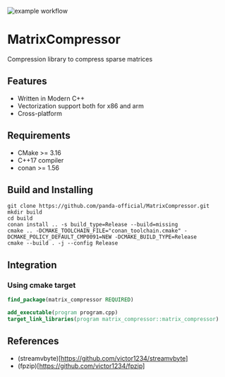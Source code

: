 ![example workflow](https://github.com/panda-official/MatrixCompressor/actions/workflows/ci.yml/badge.svg)

# MatrixCompressor

Compression library to compress sparse matrices

## Features

- Written in Modern C++
- Vectorization support both for x86 and arm
- Cross-platform

## Requirements

* CMake >= 3.16
* C++17 compiler
* conan >= 1.56

## Build and Installing


```
git clone https://github.com/panda-official/MatrixCompressor.git
mkdir build
cd build
conan install .. -s build_type=Release --build=missing
cmake .. -DCMAKE_TOOLCHAIN_FILE="conan_toolchain.cmake" -DCMAKE_POLICY_DEFAULT_CMP0091=NEW -DCMAKE_BUILD_TYPE=Release
cmake --build . -j --config Release
```

## Integration

### Using cmake target
```cmake
find_package(matrix_compressor REQUIRED)

add_executable(program program.cpp)
target_link_libraries(program matrix_compressor::matrix_compressor)
```

## References

- (streamvbyte)[https://github.com/victor1234/streamvbyte]
- (fpzip)[https://github.com/victor1234/fpzip]

